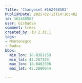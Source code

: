 ```yaml
---
Title: 'Changeset #162468583'
PublishDate: 2025-02-13T14:16:48Z
id: 162468583
user: Gisbudva
comment: trees
created_by: iD 2.31.1
tags:
- Montenegro
- Budva
bbox:
  min_lon: 18.8381158
  min_lat: 42.287383
  max_lon: 18.8402506
  max_lat: 42.2890644

---
```

